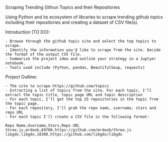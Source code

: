 Scraping Trending Githun Topics and their Repositories 

Using Python and its ecosystem of libraries to scrape trending github topics including their repositories and creating a dataset of CSV file(s).


Introduction (TO DO):

    - Browse through the github topic site and select the top topics to scrape.
    - Identify the information you'd like to scrape from the site. Decide the format of the output CSV file.
    - Summarize the project idea and outline your strategy in a Juptyer notebook.
    - Tools used include (Python, pandas, BeautifulSoup, requests)

Project Outline:

    - The site to scrape https://github.com/topics
    - Extracting a list of topics from the site. For each topic, I'll extract the topic title, topic page URL and topic description
    - For each topic, I'll get the top 25 repositories in the topic from the topic page.
    - For each repository, I'll grab the repo name, username, stars and repo URL
    - For each topic I'll create a CSV file in the following format:

    Repo Name,Username,Stars,Repo URL
    three.js,mrdoob,69700,https://github.com/mrdoob/three.js
    libgdx,libgdx,18300,https://github.com/libgdx/libgdx
